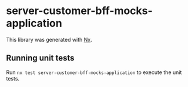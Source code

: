 # server-customer-bff-mocks-application

This library was generated with [Nx](https://nx.dev).

## Running unit tests

Run `nx test server-customer-bff-mocks-application` to execute the unit tests.
